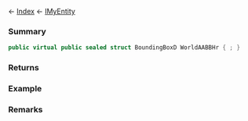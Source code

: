 ← [Index](Api-Index) ← [IMyEntity](VRage.Game.ModAPI.Ingame.IMyEntity)

### Summary

```csharp
public virtual public sealed struct BoundingBoxD WorldAABBHr { ; }
```

### Returns

### Example

### Remarks

